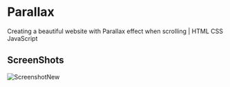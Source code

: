 # Parallax
Creating a beautiful website with Parallax effect when scrolling | HTML CSS JavaScript

## ScreenShots
![ScreenshotNew](https://github.com/Alexander-Sobolev/Parallax/blob/master/imgf/gs.png)
